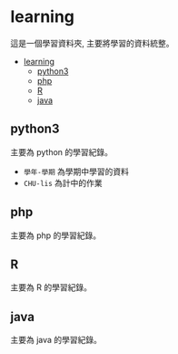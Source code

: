 # learning

這是一個學習資料夾, 主要將學習的資料統整。
- [learning](#learning)
  - [python3](#python3)
  - [php](#php)
  - [R](#r)
  - [java](#java)

## python3

主要為 python 的學習紀錄。

- ```學年-學期``` 為學期中學習的資料
- ```CHU-lis``` 為計中的作業

## php

主要為 php 的學習紀錄。

## R 

主要為 R 的學習紀錄。

## java

主要為 java 的學習紀錄。